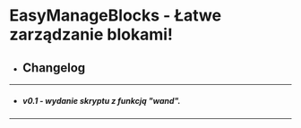 # EasyManageBlocks - Łatwe zarządzanie blokami!

* ## Changelog
---
* ##### v0.1 - *wydanie skryptu z funkcją "wand".*
---
